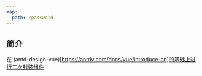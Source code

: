 ```yaml
---
map:
  path: /password
---
```


## 简介

在 (antd-design-vue)[https://antdv.com/docs/vue/introduce-cn]的基础上进行二次封装组件
